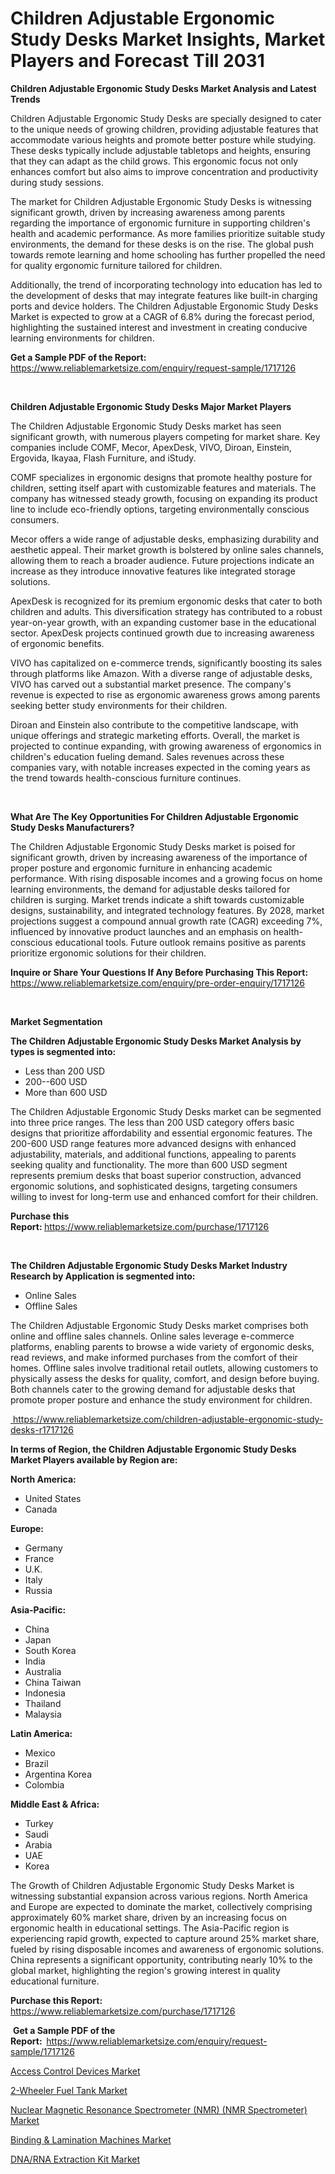 <p><h1>Children Adjustable Ergonomic Study Desks Market Insights, Market Players and Forecast Till 2031</h1></p><p><strong>Children Adjustable Ergonomic Study Desks Market Analysis and Latest Trends</strong></p>
<p><p>Children Adjustable Ergonomic Study Desks are specially designed to cater to the unique needs of growing children, providing adjustable features that accommodate various heights and promote better posture while studying. These desks typically include adjustable tabletops and heights, ensuring that they can adapt as the child grows. This ergonomic focus not only enhances comfort but also aims to improve concentration and productivity during study sessions.</p><p>The market for Children Adjustable Ergonomic Study Desks is witnessing significant growth, driven by increasing awareness among parents regarding the importance of ergonomic furniture in supporting children's health and academic performance. As more families prioritize suitable study environments, the demand for these desks is on the rise. The global push towards remote learning and home schooling has further propelled the need for quality ergonomic furniture tailored for children. </p><p>Additionally, the trend of incorporating technology into education has led to the development of desks that may integrate features like built-in charging ports and device holders. The Children Adjustable Ergonomic Study Desks Market is expected to grow at a CAGR of 6.8% during the forecast period, highlighting the sustained interest and investment in creating conducive learning environments for children.</p></p>
<p><strong>Get a Sample PDF of the Report:&nbsp;</strong> <a href="https://www.reliablemarketsize.com/enquiry/request-sample/1717126?utm_campaign=1262&utm_medium=2&utm_source=Github&utm_content=ia&utm_term=13102024&utm_id=children-adjustable-ergonomic-study-desks">https://www.reliablemarketsize.com/enquiry/request-sample/1717126</a></p>
<p>&nbsp;</p>
<p><strong>Children Adjustable Ergonomic Study Desks Major Market Players</strong></p>
<p><p>The Children Adjustable Ergonomic Study Desks market has seen significant growth, with numerous players competing for market share. Key companies include COMF, Mecor, ApexDesk, VIVO, Diroan, Einstein, Ergovida, Ikayaa, Flash Furniture, and iStudy. </p><p>COMF specializes in ergonomic designs that promote healthy posture for children, setting itself apart with customizable features and materials. The company has witnessed steady growth, focusing on expanding its product line to include eco-friendly options, targeting environmentally conscious consumers. </p><p>Mecor offers a wide range of adjustable desks, emphasizing durability and aesthetic appeal. Their market growth is bolstered by online sales channels, allowing them to reach a broader audience. Future projections indicate an increase as they introduce innovative features like integrated storage solutions.</p><p>ApexDesk is recognized for its premium ergonomic desks that cater to both children and adults. This diversification strategy has contributed to a robust year-on-year growth, with an expanding customer base in the educational sector. ApexDesk projects continued growth due to increasing awareness of ergonomic benefits.</p><p>VIVO has capitalized on e-commerce trends, significantly boosting its sales through platforms like Amazon. With a diverse range of adjustable desks, VIVO has carved out a substantial market presence. The company's revenue is expected to rise as ergonomic awareness grows among parents seeking better study environments for their children.</p><p>Diroan and Einstein also contribute to the competitive landscape, with unique offerings and strategic marketing efforts. Overall, the market is projected to continue expanding, with growing awareness of ergonomics in children's education fueling demand. Sales revenues across these companies vary, with notable increases expected in the coming years as the trend towards health-conscious furniture continues.</p></p>
<p>&nbsp;</p>
<p><strong>What Are The Key Opportunities For Children Adjustable Ergonomic Study Desks Manufacturers?</strong></p>
<p><p>The Children Adjustable Ergonomic Study Desks market is poised for significant growth, driven by increasing awareness of the importance of proper posture and ergonomic furniture in enhancing academic performance. With rising disposable incomes and a growing focus on home learning environments, the demand for adjustable desks tailored for children is surging. Market trends indicate a shift towards customizable designs, sustainability, and integrated technology features. By 2028, market projections suggest a compound annual growth rate (CAGR) exceeding 7%, influenced by innovative product launches and an emphasis on health-conscious educational tools. Future outlook remains positive as parents prioritize ergonomic solutions for their children.</p></p>
<p><strong>Inquire or Share Your Questions If Any Before Purchasing This Report:</strong> <a href="https://www.reliablemarketsize.com/enquiry/pre-order-enquiry/1717126?utm_campaign=1262&utm_medium=2&utm_source=Github&utm_content=ia&utm_term=13102024&utm_id=children-adjustable-ergonomic-study-desks">https://www.reliablemarketsize.com/enquiry/pre-order-enquiry/1717126</a></p>
<p>&nbsp;</p>
<p><strong>Market Segmentation</strong></p>
<p><strong>The Children Adjustable Ergonomic Study Desks Market Analysis by types is segmented into:</strong></p>
<p><ul><li>Less than 200 USD</li><li>200--600 USD</li><li>More than 600 USD</li></ul></p>
<p><p>The Children Adjustable Ergonomic Study Desks market can be segmented into three price ranges. The less than 200 USD category offers basic designs that prioritize affordability and essential ergonomic features. The 200-600 USD range features more advanced designs with enhanced adjustability, materials, and additional functions, appealing to parents seeking quality and functionality. The more than 600 USD segment represents premium desks that boast superior construction, advanced ergonomic solutions, and sophisticated designs, targeting consumers willing to invest for long-term use and enhanced comfort for their children.</p></p>
<p><strong>Purchase this Report:&nbsp;</strong><a href="https://www.reliablemarketsize.com/purchase/1717126?utm_campaign=1262&utm_medium=2&utm_source=Github&utm_content=ia&utm_term=13102024&utm_id=children-adjustable-ergonomic-study-desks">https://www.reliablemarketsize.com/purchase/1717126</a></p>
<p>&nbsp;</p>
<p><strong>The Children Adjustable Ergonomic Study Desks Market Industry Research by Application is segmented into:</strong></p>
<p><ul><li>Online Sales</li><li>Offline Sales</li></ul></p>
<p><p>The Children Adjustable Ergonomic Study Desks market comprises both online and offline sales channels. Online sales leverage e-commerce platforms, enabling parents to browse a wide variety of ergonomic desks, read reviews, and make informed purchases from the comfort of their homes. Offline sales involve traditional retail outlets, allowing customers to physically assess the desks for quality, comfort, and design before buying. Both channels cater to the growing demand for adjustable desks that promote proper posture and enhance the study environment for children.</p></p>
<p><a href="https://www.reliablemarketsize.com/children-adjustable-ergonomic-study-desks-r1717126?utm_campaign=1262&utm_medium=2&utm_source=Github&utm_content=ia&utm_term=13102024&utm_id=children-adjustable-ergonomic-study-desks">&nbsp;https://www.reliablemarketsize.com/children-adjustable-ergonomic-study-desks-r1717126</a></p>
<p><strong>In terms of Region, the Children Adjustable Ergonomic Study Desks Market Players available by Region are:</strong></p>
<p>
    <p> <strong> North America: </strong>
        <ul>
            <li>United States</li>
            <li>Canada</li>
        </ul>
        </p> 
    <p> <strong> Europe: </strong>
        <ul>
            <li>Germany</li>
            <li>France</li>
            <li>U.K.</li>
            <li>Italy</li>
            <li>Russia</li>
        </ul>
        </p> 
    <p> <strong> Asia-Pacific: </strong>
        <ul>
            <li>China</li>
            <li>Japan</li>
            <li>South Korea</li>
            <li>India</li>
            <li>Australia</li>
            <li>China Taiwan</li>
            <li>Indonesia</li>
            <li>Thailand</li>
            <li>Malaysia</li>
        </ul>
        </p> 
    <p> <strong> Latin America: </strong>
        <ul>
            <li>Mexico</li>
            <li>Brazil</li>
            <li>Argentina Korea</li>
            <li>Colombia</li>
        </ul>
        </p> 
    <p> <strong> Middle East & Africa: </strong>
        <ul>
            <li>Turkey</li>
            <li>Saudi</li>
            <li>Arabia</li>
            <li>UAE</li>
            <li>Korea</li>
        </ul>
    </p>
    </p>
<p><p>The Growth of Children Adjustable Ergonomic Study Desks Market is witnessing substantial expansion across various regions. North America and Europe are expected to dominate the market, collectively comprising approximately 60% market share, driven by an increasing focus on ergonomic health in educational settings. The Asia-Pacific region is experiencing rapid growth, expected to capture around 25% market share, fueled by rising disposable incomes and awareness of ergonomic solutions. China represents a significant opportunity, contributing nearly 10% to the global market, highlighting the region's growing interest in quality educational furniture.</p></p>
<p><strong>Purchase this Report: </strong><a href="https://www.reliablemarketsize.com/purchase/1717126?utm_campaign=1262&utm_medium=2&utm_source=Github&utm_content=ia&utm_term=13102024&utm_id=children-adjustable-ergonomic-study-desks">https://www.reliablemarketsize.com/purchase/1717126</a></p>
<p>&nbsp;<strong>Get a Sample PDF of the Report:&nbsp;&nbsp;</strong><a href="https://www.reliablemarketsize.com/enquiry/request-sample/1717126?utm_campaign=1262&utm_medium=2&utm_source=Github&utm_content=ia&utm_term=13102024&utm_id=children-adjustable-ergonomic-study-desks">https://www.reliablemarketsize.com/enquiry/request-sample/1717126</a></p>
<p><strong></strong></p>
<p><p><a href="https://github.com/padencrooks0o/Market-Research-Report-List-1/blob/main/access-control-devices-market.md?utm_campaign=1262&utm_medium=2&utm_source=Github&utm_content=ia&utm_term=13102024&utm_id=children-adjustable-ergonomic-study-desks">Access Control Devices Market</a></p><p><a href="https://www.linkedin.com/pulse/consumer-behavior-shifts-2-wheeler-fuel-tank-market-demand-2svaf?utm_campaign=1262&utm_medium=2&utm_source=Github&utm_content=ia&utm_term=13102024&utm_id=children-adjustable-ergonomic-study-desks">2-Wheeler Fuel Tank Market</a></p><p><a href="https://www.linkedin.com/pulse/emerging-trends-nuclear-magnetic-resonance-spectrometer-nmr-az2zf?utm_campaign=1262&utm_medium=2&utm_source=Github&utm_content=ia&utm_term=13102024&utm_id=children-adjustable-ergonomic-study-desks">Nuclear Magnetic Resonance Spectrometer (NMR) (NMR Spectrometer) Market</a></p><p><a href="https://github.com/acappassw0t/Market-Research-Report-List-1/blob/main/binding-lamination-machines-market.md?utm_campaign=1262&utm_medium=2&utm_source=Github&utm_content=ia&utm_term=13102024&utm_id=children-adjustable-ergonomic-study-desks">Binding & Lamination Machines Market</a></p><p><a href="https://www.linkedin.com/pulse/dnarna-extraction-kit-market-navigating-challenges-unlocking-cbt4f?utm_campaign=1262&utm_medium=2&utm_source=Github&utm_content=ia&utm_term=13102024&utm_id=children-adjustable-ergonomic-study-desks">DNA/RNA Extraction Kit Market</a></p></p>